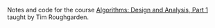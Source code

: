 Notes and code for the course [Algorithms: Design and Analysis, Part 1](https://class.coursera.org/algo-005) taught by Tim Roughgarden.
